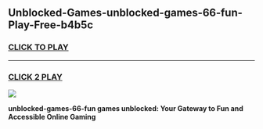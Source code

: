 
## Unblocked-Games-unblocked-games-66-fun-Play-Free-b4b5c
<h3>
<a href="https://premium76.site?title=unblocked-games-66-fun&ref=18A">CLICK TO PLAY</a></h3>
<hr>

<h3>
<a href="https://premium76.site?title=unblocked-games-66-fun&ref=18A">CLICK 2 PLAY</a>
  
</h3>

<a href="https://premium76.site?title=unblocked-games-66-fun&ref=18A"><img src="https://clearcache.store/games.png"></a>


**unblocked-games-66-fun games unblocked: Your Gateway to Fun and Accessible Online Gaming**
